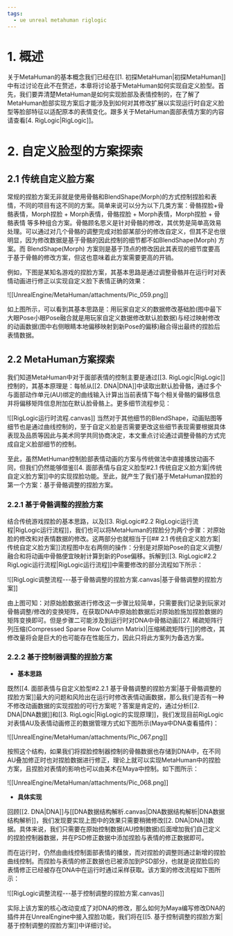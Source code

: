 ```yaml
---
tags:
  - ue unreal metahuman riglogic
---
```


# 1. 概述

关于MetaHuman的基本概念我们已经在[[1. 初探MetaHuman|初探MetaHuman]]中有过讨论在此不在赘述，本章将讨论基于MetaHuman如何实现自定义脸型。首先，我们要弄清楚MetaHuman是如何实现脸部及表情控制的，在了解了MetaHuman脸部实现方案后才能涉及到如何对其修改扩展以实现运行时自定义脸型等脸部特征以适配原本的表情变化。跟多关于MetaHuman面部表情方案的内容请查看[4. RigLogic|RigLogic]]。

# 2. 自定义脸型的方案探索

## 2.1 传统自定义脸方案

常规的捏脸方案无非就是使用骨骼和BlendShape(Morph)的方式控制捏脸和表情，不同的项目有这不同的方案。简单来说可以分为以下几类方案：骨骼捏脸+骨骼表情，Morph捏脸 + Morph表情，骨骼捏脸 + Morph表情，Morph捏脸 + 骨骼表情 等多种组合方案。骨骼顾名思义是针对骨骼的修改，其优势是简单高效易处理。可以通过对几个骨骼的调整完成对脸部某部分的修改自定义，但其不足也很明显，因为修改数据是基于骨骼的因此控制的细节都不如BlendShape(Morph) 方案。而 BlendShape(Morph) 方案则是基于顶点的修改因此其表现的细节度要高于基于骨骼的修改方案，但这也意味着此方案需要更高的开销。

例如，下图是某知名游戏的捏脸方案，其基本思路是通过调整骨骼并在运行时对表情动画进行修正以实现自定义脸下表情正确的效果：

![[UnrealEngine/MetaHuman/attachments/Pic_059.png]]

如上图所示，可以看到其基本思路是：用玩家自定义的数据修改基础脸(图中最下大眼Pose小眼Pose融合就是用玩家自定义数据修改默认脸数据)与经过映射修改的动画数据(图中右侧眼睛本地偏移映射到新Pose的偏移)融合得出最终的捏脸后表情数据。

## 2.2 MetaHuman方案探索

我们知道MetaHuman中对于面部表情的控制主要是通过[[3. RigLogic|RigLogic]]控制的，其基本原理是：每帧从[[2. DNA|DNA]]中读取出默认脸骨骼，通过多个与面部动作单元(AU)绑定的曲线输入计算出当前表情下每个相关骨骼的偏移信息并将偏移矩阵信息附加在默认脸骨骼上。更多细节流程参见：

![[RigLogic运行时流程.canvas]]
当然对于其他细节的BlendShape，动画贴图等细节也是通过曲线控制的，至于自定义脸是否需要更改这些细节表现需要根据具体表现及品质等因此与美术同学共同协商决定，本文重点讨论通过调整骨骼的方式完成自定义脸部细节的控制。

至此，虽然MetHuman控制脸部表情动画的方案与传统做法中直接播放动画不同，但我们仍然能够借鉴[[4. 面部表情与自定义脸型#2.1 传统自定义脸方案|传统自定义脸方案]]中的实现捏脸功能。至此，就产生了我们基于MetaHuman捏脸的第一个方案：基于骨骼调整的捏脸方案。

### 2.2.1 基于骨骼调整的捏脸方案

结合传统游戏捏脸的基本思路，以及[[3. RigLogic#2.2 RigLogic运行流程|RigLogic运行流程]]，我们也可以将MetaHuman的捏脸分为两个步骤：对原始脸的修改和对表情数据的修改。这两部分也就相当于[[## 2.1 传统自定义脸方案|传统自定义脸方案]]流程图中左右两侧的操作：分别是对原始Pose的自定义调整/融合和将动画中骨骼便宜映射计算到新的Pose偏移。拆解到[[3. RigLogic#2.2 RigLogic运行流程|RigLogic运行流程]]中需要修改的部分流程如下所示：

![[RigLogic调整流程---基于骨骼调整的捏脸方案.canvas|基于骨骼调整的捏脸方案]]

由上图可知：对原始脸数据进行修改这一步骤比较简单，只需要我们记录到玩家对骨骼调整/修改的变换矩阵，在获取DNA中原始脸数据后对原始脸施加捏脸数据的矩阵变换即可。但是步骤二可能涉及到运行时对DNA中骨骼动画[[27. 稀疏矩阵行列压缩(Compressed Sparse Row Column Matrix)|压缩稀疏矩阵行]]的修改，其修改量将会是巨大的也可能存在性能压力，因此只将此方案列为备选方案。

### 2.2.2 基于控制器调整的捏脸方案

- **基本思路**

既然[[4. 面部表情与自定义脸型#2.2.1 基于骨骼调整的捏脸方案|基于骨骼调整的捏脸方案]]最大的问题和风险出在运行时修改表情动画数据，那么我们是否有一种不修改动画数据的实现捏脸的可行方案呢？答案是肯定的，通过分析[[2. DNA|DNA数据]]和[[3. RigLogic|RigLogic的实现原理]]，我们发现目前RigLogic对表情AU及表情动画修正的数据管理方式如下图所示(Maya中DNA查看插件)：

![[UnrealEngine/MetaHuman/attachments/Pic_067.png]]

按照这个结构，如果我们将捏脸控制器控制的骨骼数据也存储到DNA中，在不同AU叠加修正时也对捏脸数据进行修正，理论上就可以实现MetaHuman中的捏脸方案，且捏脸对表情的影响也可以由美术在Maya中控制。如下图所示：

![[UnrealEngine/MetaHuman/attachments/Pic_068.png]]

- **具体实现**

回顾[[2. DNA|DNA]]与[[DNA数据结构解析.canvas|DNA数据结构解析|DNA数据结构解析]]，我们发现要实现上图中的效果只需要稍微修改[[2. DNA|DNA]]数据。具体来说，我们只需要在原始控制数据(AU控制数据)后面增加我们自己定义的捏脸控制器数据，并在PSD修正数据中添加捏脸与表情的修正数据即可。

而在运行时，仍然由曲线控制面部表情的播放，而对捏脸的调整则通过新增的捏脸曲线控制。而捏脸与表情的修正数据也已被添加到PSD部分，也就是说捏脸后的表情修正已经被存在DNA中在运行时通过采样获取。该方案的修改流程如下图所示：

![[RigLogic调整流程---基于控制调整的捏脸方案.canvas]]

实际上该方案的核心改动变成了对DNA的修改，那么如何为Maya编写修改DNA的插件并在UnrealEngine中接入捏脸功能，我们将在[[5. 基于控制调整的捏脸方案|基于控制调整的捏脸方案]]中详细讨论。